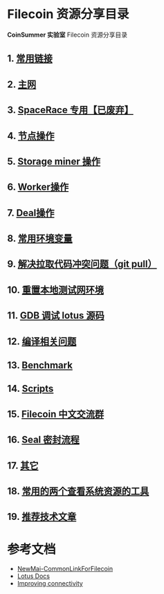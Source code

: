 # Filecoin 资源分享目录

**CoinSummer 实验室** Filecoin 资源分享目录

## 1. [常用链接](./1_ref_links.md)

## 2. [主网](./2_mainnet.md)

## 3. [SpaceRace 专用【已废弃】](./3_space_race.md)

## 4. [节点操作](./4_lotus_op.md)

## 5. [Storage miner 操作](./5_miner_op.md)

## 6. [Worker操作](./6_worker_op.md)

## 7. [Deal操作](./7_deal_op.md)

## 8. [常用环境变量](./8_envs.md)

## 9. [解决拉取代码冲突问题（git pull）](./9_pull_errors.md)

## 10. [重置本地测试网环境](./10_local_net.md)

## 11. [GDB 调试 lotus 源码](./11_gdb_debug.md)

## 12. [编译相关问题](./12_build.md)

## 13. [Benchmark](./13_benchmarks.md)

## 14. [Scripts](./14_scripts.md)

## 15. [Filecoin 中文交流群](./15_weixin_groups.md)

## 16. [Seal 密封流程](./16_seal_algorithm.md)

## 17. [其它](./17_others.md)

## 18. [常用的两个查看系统资源的工具](./18_useful_tools.md)

## 19. [推荐技术文章](./19_articles.md)

# **参考文档**
- [NewMai-CommonLinkForFilecoin](https://github.com/NewMai/CommonLinkForFilecoin)
- [Lotus Docs](https://docs.lotu.sh/)
- [Improving connectivity](https://docs.filecoin.io/mine/connectivity/)









